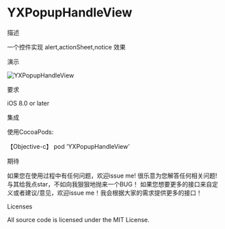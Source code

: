 # YXPopupHandleView

描述

一个控件实现 alert,actionSheet,notice 效果

演示

![YXPopupHandleView](./QQ20170502-140425-HD.gif)

要求

iOS 8.0 or later

集成

使用CocoaPods:

【Objective-c】 pod 'YXPopupHandleView'

期待

如果您在使用过程中有任何问题，欢迎issue me! 很乐意为您解答任何相关问题!
与其给我点star，不如向我狠狠地抛来一个BUG！
如果您想要更多的接口来自定义或者建议/意见，欢迎issue me！我会根据大家的需求提供更多的接口！

Licenses

All source code is licensed under the MIT License.
